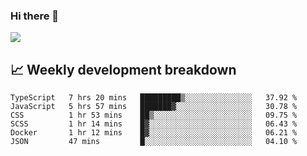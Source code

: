 ### Hi there 👋
<img align="center" src="https://github-readme-stats.vercel.app/api?username=Tumao727&show_icons=true&hide_title=true&theme=dracula" />


## 📈 Weekly development breakdown
<!--START_SECTION:waka-->

```text
TypeScript   7 hrs 20 mins   █████████▒░░░░░░░░░░░░░░░   37.92 %
JavaScript   5 hrs 57 mins   ███████▓░░░░░░░░░░░░░░░░░   30.78 %
CSS          1 hr 53 mins    ██▒░░░░░░░░░░░░░░░░░░░░░░   09.75 %
SCSS         1 hr 14 mins    █▓░░░░░░░░░░░░░░░░░░░░░░░   06.43 %
Docker       1 hr 12 mins    █▓░░░░░░░░░░░░░░░░░░░░░░░   06.21 %
JSON         47 mins         █░░░░░░░░░░░░░░░░░░░░░░░░   04.10 %
```

<!--END_SECTION:waka-->